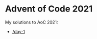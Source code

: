 # Advent of Code 2021

My solutions to AoC 2021:
- [/day-1](https://github.com/booleans-oss/AoC-2021/tree/main/day-1)
